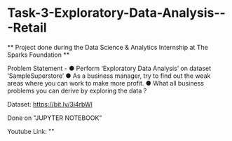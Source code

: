 # Task-3-Exploratory-Data-Analysis---Retail
** Project done during the Data Science &amp; Analytics Internship at The Sparks Foundation **

Problem Statement - 
    ● Perform ‘Exploratory Data Analysis’ on dataset ‘SampleSuperstore’ 
    ● As a business manager, try to find out the weak areas where you can 
    work to make more profit. 
    ● What all business problems you can derive by exploring the data ?

Dataset: https://bit.ly/3i4rbWl

Done on "JUPYTER NOTEBOOK"

Youtube Link: ""
